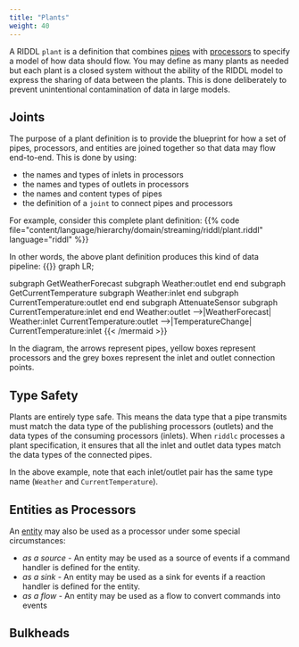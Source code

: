 ```yaml
---
title: "Plants"
weight: 40
---
```


A RIDDL `plant` is a definition that combines [pipes](pipe) with 
[processors](processor) to specify a model of how data should flow. You may 
define as many plants as needed but each plant is a closed system without 
the ability of the RIDDL model to express the sharing of data between the 
plants. This is done deliberately to prevent unintentional contamination of 
data in large models.  

## Joints
The purpose of a plant definition is to provide the blueprint for how a set
of pipes, processors, and entities are joined together so that data may flow 
end-to-end. This is done by using:
* the names and types of inlets in processors
* the names and types of outlets in processors
* the names and content types of pipes
* the definition of a `joint` to connect pipes and processors

For example, consider this complete plant definition:
{{% code file="content/language/hierarchy/domain/streaming/riddl/plant.riddl"
language="riddl" %}}

In other words, the above plant definition produces this kind of data pipeline:
{{<mermaid align="left">}}
graph LR;

subgraph GetWeatherForecast
  subgraph Weather:outlet
  end
end
subgraph GetCurrentTemperature
  subgraph Weather:inlet
  end
  subgraph CurrentTemperature:outlet
  end
end
subgraph AttenuateSensor
  subgraph CurrentTemperature:inlet
  end
end
Weather:outlet -->|WeatherForecast| Weather:inlet
CurrentTemperature:outlet -->|TemperatureChange| CurrentTemperature:inlet
{{< /mermaid >}}

In the diagram, the arrows represent pipes, yellow boxes represent processors 
and the grey boxes represent the inlet and outlet connection points. 

## Type Safety
Plants are entirely type safe. This means the data type that a pipe 
transmits must match the data type of the publishing processors (outlets) and 
the data types of the consuming processors (inlets). When `riddlc` processes 
a plant specification, it ensures that all the inlet and outlet data types 
match the data types of the connected pipes. 

In the above example, note that each inlet/outlet pair has the same type 
name (`Weather` and `CurrentTemperature`).

## Entities as Processors
An [entity](../context/entity) may also be used as a processor under some 
special circumstances:
* _as a source_ - An entity may be used as a source of events if a command handler 
  is defined for the entity.   
* _as a sink_ - An entity may be used as a sink for events if a reaction handler 
  is defined for the entity.
* _as a flow_ - An entity may be used as a flow to convert commands into events

## Bulkheads


